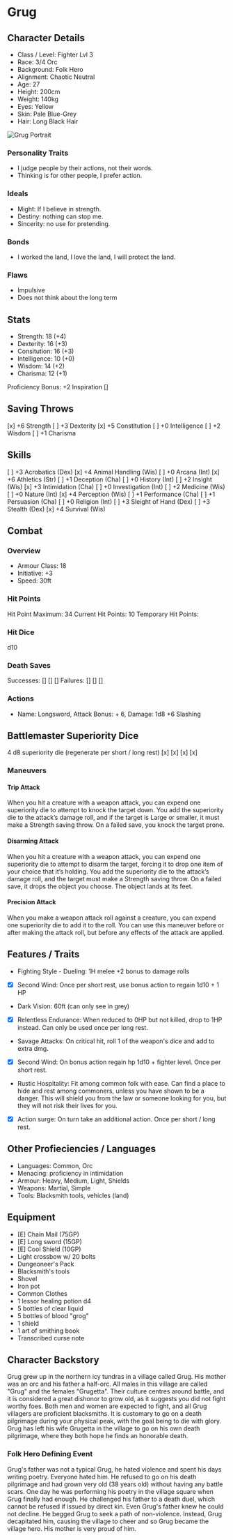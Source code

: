 # Grug

## Character Details 
- Class / Level: Fighter Lvl 3
- Race: 3/4 Orc
- Background: Folk Hero
- Alignment: Chaotic Neutral
- Age: 27
- Height: 200cm
- Weight: 140kg
- Eyes: Yellow
- Skin: Pale Blue-Grey
- Hair: Long Black Hair

![Grug Portrait](../grug_portrait.png)

### Personality Traits
- I judge people by their actions, not their words.
- Thinking is for other people, I prefer action.

### Ideals
- Might: If I believe in strength.
- Destiny: nothing can stop me.
- Sincerity: no use for pretending.

### Bonds
- I worked the land, I love the land, I will protect the land. 

### Flaws
- Impulsive 
- Does not think about the long term


## Stats 
- Strength: 18 (+4)
- Dexterity: 16 (+3)
- Consitution: 16 (+3)
- Intelligence: 10 (+0)
- Wisdom: 14 (+2)
- Charisma: 12 (+1)

Proficiency Bonus: +2
Inspiration []


## Saving Throws
[x] +6 Strength
[ ]  +3 Dexterity
[x] +5 Constitution
[ ]  +0 Intelligence
[ ]  +2 Wisdom
[ ]  +1 Charisma


## Skills
[ ] +3 Acrobatics (Dex)
[x] +4 Animal Handling (Wis)
[ ] +0 Arcana (Int)
[x] +6 Athletics (Str)
[ ] +1 Deception (Cha)
[ ] +0 History (Int)
[ ] +2 Insight (Wis)
[x] +3 Intimidation (Cha)
[ ] +0 Investigation (Int)
[ ] +2 Medicine (Wis)
[ ] +0 Nature (Int)
[x] +4 Perception (Wis)
[ ] +1 Performance (Cha)
[ ] +1 Persuasion (Cha)
[ ] +0 Religion (Int)
[ ] +3 Sleight of Hand (Dex)
[ ] +3 Stealth (Dex)
[x] +4 Survival (Wis)


## Combat
### Overview
- Armour Class: 18
- Initiative: +3
- Speed: 30ft

### Hit Points
Hit Point Maximum: 34
Current Hit Points: 10
Temporary Hit Points: 

### Hit Dice
d10

### Death Saves
Successes: [] [] []
Failures: [] [] []

### Actions
- Name: Longsword, Attack Bonus: + 6, Damage: 1d8 +6 Slashing 


## Battlemaster Superiority Dice
4 d8 superiority die (regenerate per short / long rest)
[x] [x] [x] [x]

### Maneuvers 

#### Trip Attack
When you hit a creature with a weapon attack, you can expend one superiority die to attempt to knock the target down. You add the superiority die
to the attack’s damage roll, and if the target is Large or smaller, it must make a Strength saving throw. On a failed save, you knock the target prone.

#### Disarming Attack 
When you hit a creature with a weapon attack, you can expend one superiority die to attempt to disarm the target, forcing it to drop one item of your choice that it’s holding. You add the superiority die to the attack’s damage roll, and the target must make a Strength saving throw. On a failed save, it drops the object you choose. The object lands at its feet.

#### Precision Attack
When you make a weapon attack roll against a creature, you can expend one superiority die to add it to the roll. You can use this maneuver before or after making the attack roll, but before any effects of the attack are applied.


## Features / Traits
- Fighting Style - Dueling: 1H melee +2 bonus to damage rolls

- [x] Second Wind: Once per short rest, use bonus action to regain 1d10 + 1 HP

- Dark Vision: 60ft (can only see in grey)

- [x] Relentless Endurance: When reduced to 0HP but not killed, drop to 1HP instead. Can only be used once per long rest.

- Savage Attacks: On critical hit, roll 1 of the weapon's dice and add to extra dmg.

- [x] Second Wind: On bonus action regain hp 1d10 +  fighter level. Once per short rest.

- Rustic Hospitality: Fit among common folk with ease. Can find a place to hide and rest among commoners, unless you have shown to be a danger. This will shield you from the law or someone looking for you, but they will not risk their lives for you.

- [x] Action surge: On turn take an additional action. Once per short / long rest. 



## Other Profieciencies / Languages
- Languages: Common, Orc
- Menacing: proficiency in intimidation
- Armour: Heavy, Medium, Light, Shields
- Weapons: Martial, Simple
- Tools: Blacksmith tools, vehicles (land)


## Equipment
- [E] Chain Mail (75GP)
- [E] Long sword (15GP)
- [E] Cool Shield (10GP)
- Light crossbow w/ 20 bolts
- Dungeoneer's Pack
- Blacksmith's tools
- Shovel
- Iron pot
- Common Clothes
- 1 lessor healing potion d4
- 5 bottles of clear liquid
- 5 bottles of blood "grog"
- 1 shield
- 1 art of smithing book
- Transcribed curse note


## Character Backstory
Grug grew up in the northern icy tundras in a village called Grug. His mother was an orc and his father a half-orc. All males in this village are called "Grug" and the females "Grugetta". Their culture centres around battle, and it is considered a great dishonor to grow old, as it suggests you did not fight worthy foes. Both men and women are expected to fight, and all Grug villagers are proficient blacksmiths. It is customary to go on a death pilgrimage during your physical peak, with the goal being to die with glory. Grug has left his wife Grugetta in the village to go on his own death pilgrimage, where they both hope he finds an honorable death. 

### Folk Hero Defining Event
Grug's father was not a typical Grug, he hated violence and spent his days writing poetry. Everyone hated him. He refused to go on his death pilgrimage and had grown very old (38 years old) without having any battle scars. One day he was performing his poetry in the village square when Grug finally had enough. He challenged his father to a death duel, which cannot be refused if issued by direct kin. Even Grug's father knew he could not decline. He begged Grug to seek a path of non-violence. Instead, Grug decapitated him, causing the village to cheer and so Grug became the village hero. His mother is very proud of him.